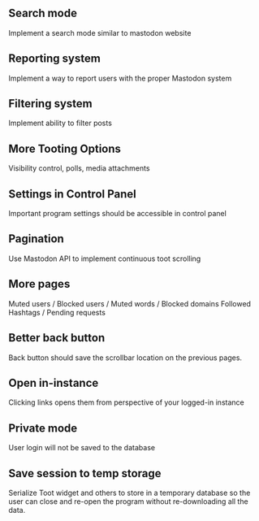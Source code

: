 ## Search mode
Implement a search mode similar to mastodon website

## Reporting system
Implement a way to report users with the proper Mastodon system

## Filtering system
Implement ability to filter posts

## More Tooting Options
Visibility control, polls, media attachments

## Settings in Control Panel
Important program settings should be accessible in control panel

## Pagination
Use Mastodon API to implement continuous toot scrolling

## More pages
Muted users / Blocked users / Muted words / Blocked domains
Followed Hashtags / Pending requests

## Better back button
Back button should save the scrollbar location on the previous pages.

## Open in-instance
Clicking links opens them from perspective of your logged-in instance

## Private mode
User login will not be saved to the database

## Save session to temp storage
Serialize Toot widget and others to store in a temporary database so the
user can close and re-open the program without re-downloading all the data.